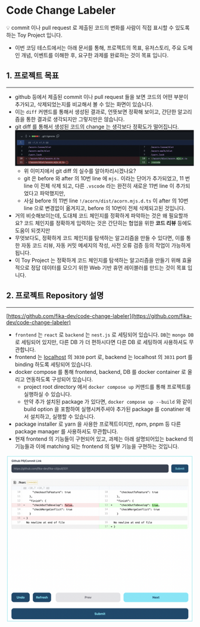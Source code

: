 # Code Change Labeler

<aside>
💡 commit 이나 pull request 로 제출된 코드의 변화를 사람이 직접 표시할 수 있도록 하는 Toy Project 입니다.

- 이번 코딩 테스트에서는 아래 문서를 통해, 프로젝트의 목표, 유저스토리, 주요 도메인 개념, 이벤트를 이해한 후, 요구한 과제를 완료하는 것이 목표 입니다.
</aside>

## 1. 프로젝트 목표

---

- github 등에서 제출된 commit 이나 pull request 들을 보면 코드의 어떤 부분이 추가되고, 삭제되었는지를 비교해서 볼 수 있는 화면이 있습니다.
- 이는 `diff` 커맨드를 통해서 생성된 결과로, 언뜻보면 정확해 보이고, 간단한 알고리즘을 통한 결과로 생각되지만 그렇지만은 않습니다.
- git diff 를 통해서 생성된 코드의 change 는 생각보다 정확도가 떨어집니다.
  ![git_diff_result](./imgs/README_img1.png)
  - 위 이미지에서 git diff 의 실수를 알아차리시겠나요?
  - git 은 before 와 after 의 10번 line 에 `mjs.` 이라는 단어가 추가되었고, 11 번 line 이 전체 삭제 되고, 다른 `.vscode` 라는 완전히 새로운 11번 line 이 추가되었다고 파악했지만,
  - 사실 before 의 11번 line `!/acorn/dist/acorn.mjs.d.ts` 이 after 의 10번 line 으로 변경없이 옮겨지고, before 의 10번이 전체 삭제되고된 것입니다.
- 거의 비슷해보이는데, 도대체 코드 체인지를 정확하게 파악하는 것은 왜 필요할까요? 코드 체인지를 정확하게 입력하는 것은 간단히는 협업을 위한 **코드 리뷰** 등에도 도움이 되겟지만
- 무엇보다도, 정확하게 코드 체인지를 탐색하는 알고리즘을 만들 수 있다면, 이를 통한 자동 코드 리뷰, 자동 커밋 메세지의 작성, 사전 오류 검증 등의 작업이 가능하게 됩니다.
- 이 Toy Project 는 정확하게 코드 체인지를 탐색하는 알고리즘을 만들기 위해 효율적으로 정답 데이터를 모으기 위한 Web 기반 휴먼 레이블러를 만드는 것이 목표 입니다.

## 2. 프로젝트 Repository 설명

---

[https://github.com/fika-dev/code-change-labeler](https://github.com/fika-dev/code-change-labeler)

- `frontend` 는 `react` 로 `backend` 는 `nest.js` 로 세팅되어 있습니다. `DB`는 `mongo DB` 로 세팅되어 있지만, 다른 DB 가 더 편하시다면 다른 DB 로 세팅하여 사용하셔도 무관합니다.
- frontend 는 [localhost](http://localhost) 의 `3030` port 로, backend 는 localhost 의 `3031` port 를 binding 하도록 세팅되어 있습니다.
- docker compose 를 통해 frontend, backend, DB 를 docker container 로 올리고 연동하도록 구성되어 있습니다.
  - project root directory 에서 `docker compose up` 커맨드를 통해 프로젝트를 실행하실 수 있습니다.
  - 만약 추가 설치된 package 가 있다면, `docker compose up --build` 와 같이 build option 을 포함하여 실행시켜주셔야 추가된 package 를 conatiner 에서 설치하고, 실행할 수 있습니다.
- package installer 로 yarn 을 사용한 프로젝트이지만, npm, pnpm 등 다른 package manager 를 사용하셔도 무관합니다.
- 현재 frontend 의 기능들이 구현되어 있고, 과제는 아래 설명되어있는 backend 의 기능들과 이에 matching 되는 frontend 의 일부 기능을 구현하는 것입니다.

![Untitled](./imgs/README_img2.png)
